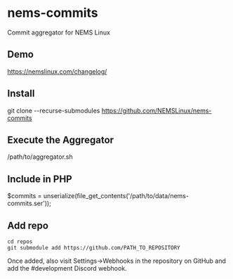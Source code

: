 # nems-commits
Commit aggregator for NEMS Linux

## Demo
https://nemslinux.com/changelog/

## Install
git clone --recurse-submodules https://github.com/NEMSLinux/nems-commits

## Execute the Aggregator
/path/to/aggregator.sh

## Include in PHP
$commits = unserialize(file_get_contents('/path/to/data/nems-commits.ser'));

## Add repo
```
cd repos
git submodule add https://github.com/PATH_TO_REPOSITORY
```
Once added, also visit Settings->Webhooks in the repository on GitHub and add the #development Discord webhook.
